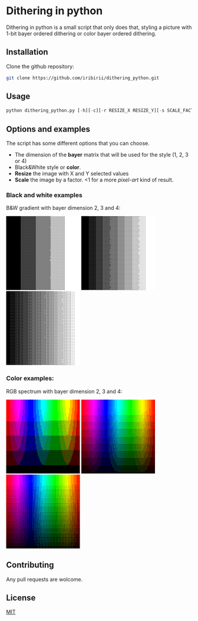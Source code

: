 # Dithering in python

Dithering in python is a small script that only does that, styling a picture with 1-bit bayer ordered dithering or color bayer ordered dithering.

## Installation

Clone the github repository:
```bash
git clone https://github.com/iribirii/dithering_python.git
```

## Usage
```python
python dithering_python.py [-h][-c][-r RESIZE_X RESIZE_Y][-s SCALE_FACTOR][-b BAYER] file
```
## Options and examples

The script has some different options that you can choose.
- The dimension of the **bayer** matrix that will be used for the style (1, 2, 3 or 4)
- Black&White style or **color**.
- **Resize** the image with X and Y selected values
- **Scale** the image by a factor. <1 for a more *pixel-art* kind of result.

### Black and white examples
B&W gradient with bayer dimension 2, 3 and 4:

![bnw b2](/examples/black_and_white/bnw_bayer2.png) ![bnw b3](/examples/black_and_white/bnw_bayer3.png) ![bnw b4](/examples/black_and_white/bnw_bayer4.png)

### Color examples:
RGB spectrum with bayer dimension 2, 3 and 4:

![c b2](/examples/color/color_bayer2.png) ![c b3](/examples/color/color_bayer3.png) ![c b4](/examples/color/color_bayer4.png)

## Contributing
Any pull requests are wolcome. 

## License
[MIT](https://choosealicense.com/licenses/mit/)
